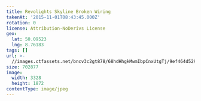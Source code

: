 ```yaml
---
title: Revolights Skyline Broken Wiring
takenAt: '2015-11-01T08:43:45.000Z'
rotation: 0
license: Attribution-NoDerivs License
geo:
  lat: 50.09523
  lng: 8.76183
tags: []
url: >-
  //images.ctfassets.net/bncv3c2gt878/68hdHhgkMwmIbpCnxUtgTj/9ef464d5290a71a841f18db163c6db76/revolights-skyline-broken-wiring_22485570800_o
size: 702877
image:
  width: 3328
  height: 1872
contentType: image/jpeg
---
```


                               